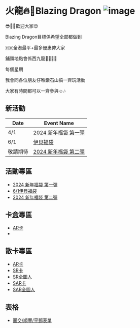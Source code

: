# 火龍🔥🐲Blazing Dragon ![image](https://github.com/blazingdragonhk/blazingdragonhk.github.io/assets/155500927/ba487534-1ae2-48a1-a708-9e89f5f51c11)


😎✌🏻歡迎大家😊


Blazing Dragon目標係希望全部都做到

🇭🇰全港最平+最多優惠俾大家

鋪頭地點會係西九龍🐲🎄💕🎁

每個星期

我會同各位朋友仔喺鑽石山搞一齊玩活動

大家有時間都可以一齊參與☺️🎶


## 新活動

|Date|Event Name|
|---|---|
|4/1|[2024 新年福袋 第一彈](Event1.md)|
|6/1|[伊貝福袋](Event2.md)|
|敬請期待|[2024 新年福袋 第二彈](Event3.md)|


## 活動專區
- [2024 新年福袋 第一彈](Event1.md)
- [6/1伊貝福袋](Event2.md)
- [2024 新年福袋 第二彈](Event3.md)

## 卡盒專區
- [AR卡](Event1.md)
- 
## 散卡專區
- [AR卡](Event1.md)
- [SR卡](Event2.md)
- [SR全圖人](Event3.md)
- [SAR卡](Event3.md)
- [SAR全圖人](Event3.md)
  
## 表格
- [面交/順豐/平郵表單](Google_form.md)








